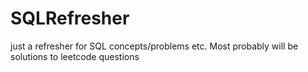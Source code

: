 # SQLRefresher
just a refresher for SQL concepts/problems etc. Most probably will be solutions to leetcode questions
